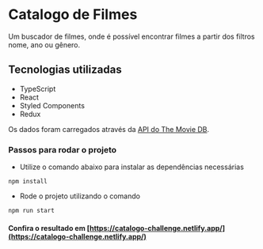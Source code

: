 # Catalogo de Filmes

Um buscador de filmes, onde é possível encontrar filmes a partir dos filtros nome, ano ou gênero.

## Tecnologias utilizadas
- TypeScript
- React
- Styled Components
- Redux

Os dados foram carregados através da [API do The Movie DB](https://www.themoviedb.org/documentation/api).

### Passos para rodar o projeto
* Utilize o comando abaixo para instalar as dependências necessárias  
```
npm install
```

* Rode o projeto utilizando o comando

```
npm run start
```


#### Confira o resultado em [https://catalogo-challenge.netlify.app/](https://catalogo-challenge.netlify.app/)

